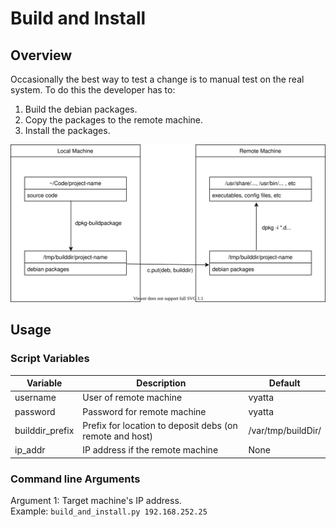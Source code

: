 # Build and Install

## Overview

Occasionally the best way to test a change is to manual test on the real system. To do this the developer has to:

1. Build the debian packages.
2. Copy the packages to the remote machine.
3. Install the packages.

![build_and_install](build_and_install.drawio.svg)

## Usage

### Script Variables

| Variable        | Description                                              | Default            |
| --------------- | -------------------------------------------------------- | ------------------ |
| username        | User of remote machine                                   | vyatta             |
| password        | Password for remote machine                              | vyatta             |
| builddir_prefix | Prefix for location to deposit debs (on remote and host) | /var/tmp/buildDir/ |
| ip_addr         | IP address if the remote machine                         | None               |

### Command line Arguments

Argument 1: Target machine's IP address.  
Example: `build_and_install.py 192.168.252.25`
